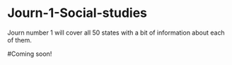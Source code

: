 # Journ-1-Social-studies
Journ number 1 will cover all 50 states with a bit of information about each of them.

#Coming soon!
